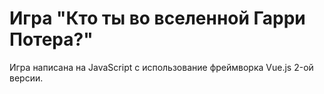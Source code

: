 # Игра "Кто ты во вселенной Гарри Потера?"

Игра написана на JavaScript с использование фреймворка Vue.js 2-ой версии.
